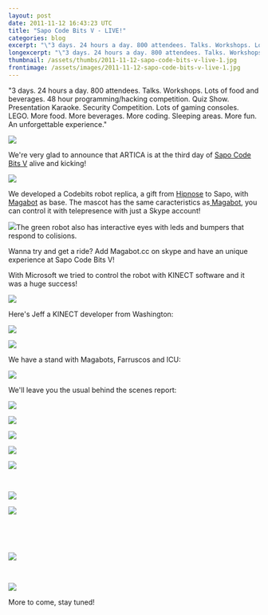 ```yaml
---
layout: post
date: 2011-11-12 16:43:23 UTC
title: "Sapo Code Bits V - LIVE!"
categories: blog
excerpt: "\"3 days. 24 hours a day. 800 attendees. Talks. Workshops. Lots of food and beverages. 48 hour programming/hacking competition. Quiz Show. Presentation Karaoke. Security Competition. Lots of gaming consoles. LEGO. More food. More beverages. More coding. Sleeping areas. More fun. An unforgettable experience.\""
longexcerpt: "\"3 days. 24 hours a day. 800 attendees. Talks. Workshops. Lots of food and beverages. 48 hour programming/hacking competition. Quiz Show. Presentation Karaoke. Security Competition. Lots of gaming consoles. LEGO. More food. More beverages. More coding. Sleeping areas. More fun. An unforgettable experience.\"We\'re very glad to announce that ARTICA is at the third day of Sapo Code Bits V alive and kicking!"
thumbnail: /assets/thumbs/2011-11-12-sapo-code-bits-v-live-1.jpg
frontimage: /assets/images/2011-11-12-sapo-code-bits-v-live-1.jpg
---
```


"3 days. 24 hours a day. 800 attendees. Talks. Workshops. Lots of food and beverages. 48 hour programming/hacking competition. Quiz Show. Presentation Karaoke. Security Competition. Lots of gaming consoles. LEGO. More food. More beverages. More coding. Sleeping areas. More fun. An unforgettable experience."

<a href="/assets/images/2011-11-12-sapo-code-bits-v-live-1.jpg"><img class="postimage" src="/assets/images/2011-11-12-sapo-code-bits-v-live-1.jpg"/></a>

We're very glad to announce that ARTICA is at the third day of <a href="https://codebits.eu/">Sapo Code Bits V</a> alive and kicking!

<a href="/assets/images/2011-11-12-sapo-code-bits-v-live-2.jpg"><img class="postimage" src="/assets/images/2011-11-12-sapo-code-bits-v-live-2.jpg"/></a>

We developed a Codebits robot replica, a gift from <a href="http://hipnose.com/">Hipnose</a> to Sapo, with <a href="www.magabot.cc">Magabot</a> as base. The mascot has the same caracteristics as<a href="https://codebits.eu/s/blog/1858ebaa99b14d0355dad96dbf1bf0b4"> Magabot</a>, you can control it with telepresence with just a Skype account!

<a href="/assets/images/2011-11-12-sapo-code-bits-v-live-3.jpg"><img class="postimage" src="/assets/images/2011-11-12-sapo-code-bits-v-live-3.jpg"/></a>The green robot also has interactive eyes with leds and bumpers that respond to colisions.

Wanna try and get a ride? Add Magabot.cc on skype and have an unique experience at Sapo Code Bits V!

With Microsoft we tried to control the robot with KINECT software and it was a huge success!

<a href="/assets/images/2011-11-12-sapo-code-bits-v-live-4.jpg"><img class="postimage" src="/assets/images/2011-11-12-sapo-code-bits-v-live-4.jpg"/></a>

Here's Jeff a KINECT developer from Washington:

<a href="/assets/images/2011-11-12-sapo-code-bits-v-live-5.jpg"><img class="postimage" src="/assets/images/2011-11-12-sapo-code-bits-v-live-5.jpg"/></a>

<a href="/assets/images/2011-11-12-sapo-code-bits-v-live-6.jpg"><img class="postimage" src="/assets/images/2011-11-12-sapo-code-bits-v-live-6.jpg"/></a>

We have a stand with Magabots, Farruscos and ICU:

<a href="/assets/images/2011-11-12-sapo-code-bits-v-live-7.jpg"><img class="postimage" src="/assets/images/2011-11-12-sapo-code-bits-v-live-7.jpg"/></a>

We'll leave you the usual behind the scenes report:

<a href="/assets/images/2011-11-12-sapo-code-bits-v-live-8.jpg"><img class="postimage" src="/assets/images/2011-11-12-sapo-code-bits-v-live-8.jpg"/></a>

<a href="/assets/images/2011-11-12-sapo-code-bits-v-live-9.jpg"><img class="postimage" src="/assets/images/2011-11-12-sapo-code-bits-v-live-9.jpg"/></a>

<a href="/assets/images/2011-11-12-sapo-code-bits-v-live-10.jpg"><img class="postimage" src="/assets/images/2011-11-12-sapo-code-bits-v-live-10.jpg"/></a>

<a href="/assets/images/2011-11-12-sapo-code-bits-v-live-11.jpg"><img class="postimage" src="/assets/images/2011-11-12-sapo-code-bits-v-live-11.jpg"/></a>

<a href="/assets/images/2011-11-12-sapo-code-bits-v-live-12.jpg"><img class="postimage" src="/assets/images/2011-11-12-sapo-code-bits-v-live-12.jpg"/></a>

&nbsp;

<a href="/assets/images/2011-11-12-sapo-code-bits-v-live-13.jpg"><img class="postimage" src="/assets/images/2011-11-12-sapo-code-bits-v-live-13.jpg"/></a>

<a href="/assets/images/2011-11-12-sapo-code-bits-v-live-14.jpg"><img class="postimage" src="/assets/images/2011-11-12-sapo-code-bits-v-live-14.jpg"/></a>

&nbsp;

&nbsp;

<a href="/assets/images/2011-11-12-sapo-code-bits-v-live-15.jpg"><img class="postimage" src="/assets/images/2011-11-12-sapo-code-bits-v-live-15.jpg"/></a>

&nbsp;

<a href="/assets/images/2011-11-12-sapo-code-bits-v-live-16.jpg"><img class="postimage" src="/assets/images/2011-11-12-sapo-code-bits-v-live-16.jpg"/></a>

More to come, stay tuned!